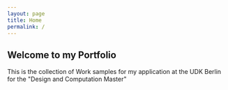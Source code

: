 ```yaml
---
layout: page
title: Home
permalink: /
---
```

## Welcome to my Portfolio

This is the collection of Work samples for my application
at the UDK Berlin for the "Design and Computation Master"
